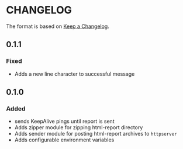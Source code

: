 # CHANGELOG

The format is based on [Keep a Changelog](http://keepachangelog.com/en/1.0.0/).

## 0.1.1

### Fixed

- Adds a new line character to successful message

## 0.1.0

### Added

- sends KeepAlive pings until report is sent
- Adds zipper module for zipping html-report directory
- Adds sender module for posting html-report archives to `httpserver`
- Adds configurable environment variables